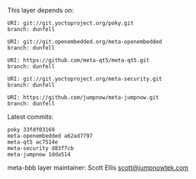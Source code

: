This layer depends on:

    URI: git://git.yoctoproject.org/poky.git
    branch: dunfell

    URI: git://git.openembedded.org/meta-openembedded
    branch: dunfell

    URI: https://github.com/meta-qt5/meta-qt5.git
    branch: dunfell

    URI: git://git.yoctoproject.org/meta-security.git
    branch: dunfell

    URI: https://github.com/jumpnow/meta-jumpnow.git
    branch: dunfell


Latest commits:

    poky 33fdf03169
    meta-openembedded a62ad7797
    meta-qt5 ac7514e
    meta-security d83f7cb
    meta-jumpnow 1dda514


meta-bbb layer maintainer: Scott Ellis <scott@jumpnowtek.com>
